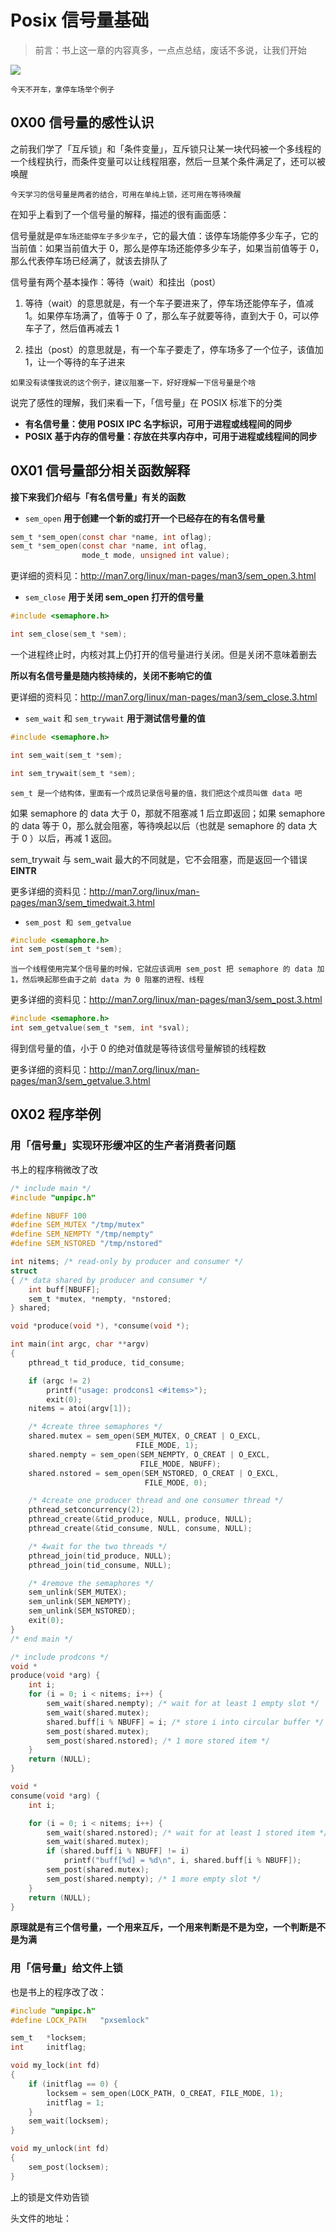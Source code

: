 # Posix 信号量基础



> 前言：书上这一章的内容真多，一点点总结，废话不多说，让我们开始





![](http://nobathroomneeded.files.wordpress.com/2009/08/initial-d.jpg)



`今天不开车，拿停车场举个例子`



## 0X00 信号量的感性认识



之前我们学了「互斥锁」和「条件变量」，互斥锁只让某一块代码被一个多线程的一个线程执行，而条件变量可以让线程阻塞，然后一旦某个条件满足了，还可以被唤醒



`今天学习的信号量是两者的结合，可用在单纯上锁，还可用在等待唤醒`



在知乎上看到了一个信号量的解释，描述的很有画面感：



信号量就是`停车场还能停车子多少车子`，它的最大值：该停车场能停多少车子，它的当前值：如果当前值大于 0，那么是停车场还能停多少车子，如果当前值等于 0，那么代表停车场已经满了，就该去排队了



信号量有两个基本操作：等待（wait）和挂出（post）



1) 等待（wait）的意思就是，有一个车子要进来了，停车场还能停车子，值减 1。如果停车场满了，值等于 0 了，那么车子就要等待，直到大于 0，可以停车子了，然后值再减去 1



2) 挂出（post）的意思就是，有一个车子要走了，停车场多了一个位子，该值加 1，让一个等待的车子进来



`如果没有读懂我说的这个例子，建议阻塞一下，好好理解一下信号量是个啥`



说完了感性的理解，我们来看一下，「信号量」在 POSIX 标准下的分类



+ **有名信号量：使用 POSIX IPC 名字标识，可用于进程或线程间的同步**
+ **POSIX 基于内存的信号量：存放在共享内存中，可用于进程或线程间的同步**





## 0X01 信号量部分相关函数解释



**接下来我们介绍与「有名信号量」有关的函数**



+ `sem_open`  **用于创建一个新的或打开一个已经存在的有名信号量**



```c
sem_t *sem_open(const char *name, int oflag);
sem_t *sem_open(const char *name, int oflag,
                mode_t mode, unsigned int value);
```



更详细的资料见：http://man7.org/linux/man-pages/man3/sem_open.3.html



+ `sem_close` **用于关闭 sem_open 打开的信号量**



```c
#include <semaphore.h>

int sem_close(sem_t *sem);
```



一个进程终止时，内核对其上仍打开的信号量进行关闭。但是关闭不意味着删去



**所以有名信号量是随内核持续的，关闭不影响它的值**



更详细的资料见：http://man7.org/linux/man-pages/man3/sem_close.3.html





+ `sem_wait` 和 `sem_trywait` **用于测试信号量的值**



```c
#include <semaphore.h>

int sem_wait(sem_t *sem);

int sem_trywait(sem_t *sem);
```



`sem_t 是一个结构体，里面有一个成员记录信号量的值，我们把这个成员叫做 data 吧`



如果 semaphore 的 data 大于 0，那就不阻塞减 1 后立即返回；如果 semaphore 的 data  等于 0，那么就会阻塞，等待唤起以后（也就是 semaphore 的 data 大于 0 ）以后，再减 1 返回。



sem_trywait 与 sem_wait 最大的不同就是，它不会阻塞，而是返回一个错误 **EINTR**



更多详细的资料见：http://man7.org/linux/man-pages/man3/sem_timedwait.3.html



+ `sem_post 和 sem_getvalue` 



```c
#include <semaphore.h>
int sem_post(sem_t *sem);
```



`当一个线程使用完某个信号量的时候，它就应该调用 sem_post 把 semaphore 的 data 加 1，然后唤起那些由于之前 data 为 0 阻塞的进程、线程`



更多详细的资料见：http://man7.org/linux/man-pages/man3/sem_post.3.html



```c
#include <semaphore.h>
int sem_getvalue(sem_t *sem, int *sval);
```



得到信号量的值，小于 0 的绝对值就是等待该信号量解锁的线程数



更多详细的资料见：http://man7.org/linux/man-pages/man3/sem_getvalue.3.html

 



## 0X02 程序举例







### 用「信号量」实现环形缓冲区的生产者消费者问题



书上的程序稍微改了改



```c
/* include main */
#include "unpipc.h"

#define NBUFF 100
#define SEM_MUTEX "/tmp/mutex"
#define SEM_NEMPTY "/tmp/nempty"
#define SEM_NSTORED "/tmp/nstored"

int nitems; /* read-only by producer and consumer */
struct
{ /* data shared by producer and consumer */
    int buff[NBUFF];
    sem_t *mutex, *nempty, *nstored;
} shared;

void *produce(void *), *consume(void *);

int main(int argc, char **argv)
{
    pthread_t tid_produce, tid_consume;

    if (argc != 2)
        printf("usage: prodcons1 <#items>");
        exit(0);
    nitems = atoi(argv[1]);

    /* 4create three semaphores */
    shared.mutex = sem_open(SEM_MUTEX, O_CREAT | O_EXCL,
                            FILE_MODE, 1);
    shared.nempty = sem_open(SEM_NEMPTY, O_CREAT | O_EXCL,
                             FILE_MODE, NBUFF);
    shared.nstored = sem_open(SEM_NSTORED, O_CREAT | O_EXCL,
                              FILE_MODE, 0);

    /* 4create one producer thread and one consumer thread */
    pthread_setconcurrency(2);
    pthread_create(&tid_produce, NULL, produce, NULL);
    pthread_create(&tid_consume, NULL, consume, NULL);

    /* 4wait for the two threads */
    pthread_join(tid_produce, NULL);
    pthread_join(tid_consume, NULL);

    /* 4remove the semaphores */
    sem_unlink(SEM_MUTEX);
    sem_unlink(SEM_NEMPTY);
    sem_unlink(SEM_NSTORED);
    exit(0);
}
/* end main */

/* include prodcons */
void *
produce(void *arg) {
    int i;
    for (i = 0; i < nitems; i++) {
        sem_wait(shared.nempty); /* wait for at least 1 empty slot */
        sem_wait(shared.mutex);
        shared.buff[i % NBUFF] = i; /* store i into circular buffer */
        sem_post(shared.mutex);
        sem_post(shared.nstored); /* 1 more stored item */
    }
    return (NULL);
}

void *
consume(void *arg) {
    int i;

    for (i = 0; i < nitems; i++) {
        sem_wait(shared.nstored); /* wait for at least 1 stored item */
        sem_wait(shared.mutex);
        if (shared.buff[i % NBUFF] != i)
            printf("buff[%d] = %d\n", i, shared.buff[i % NBUFF]);
        sem_post(shared.mutex);
        sem_post(shared.nempty); /* 1 more empty slot */
    }
    return (NULL);
}
```



**原理就是有三个信号量，一个用来互斥，一个用来判断是不是为空，一个判断是不是为满**



### 用「信号量」给文件上锁



也是书上的程序改了改：



```c
#include "unpipc.h"
#define	LOCK_PATH	"pxsemlock"

sem_t	*locksem;
int		initflag;

void my_lock(int fd)
{
	if (initflag == 0) {
		locksem = sem_open(LOCK_PATH, O_CREAT, FILE_MODE, 1);
		initflag = 1;
	}
	sem_wait(locksem);
}

void my_unlock(int fd)
{
	sem_post(locksem);
}

```



上的锁是文件劝告锁



头文件的地址：












